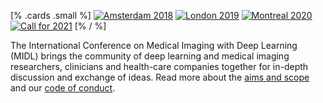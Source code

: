 [% .cards .small %]
[![Amsterdam 2018](/images/card-small-2018.png)](https://2018.midl.io)
[![London 2019](/images/card-small-2019.png)](https://2019.midl.io)
[![Montreal 2020](/images/card-small-2020.png)](https://2020.midl.io)
[![Call for 2021](/images/card-small-2021.png)](/call-for-2021.html)
[% / %]

The International Conference on Medical Imaging with Deep Learning (MIDL) brings the community of deep learning and medical imaging researchers, clinicians and health-care companies together for in-depth discussion and exchange of ideas. Read more about the [aims and scope](/aims-and-scope.html) and our [code of conduct](/code-of-conduct.html).